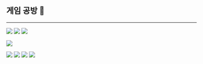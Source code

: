 ## 게임 공방 🌱
<hr>


![](https://img.shields.io/badge/YouTube-FF0000?style=for-the-badge&logo=youtube&logoColor=white)
![](https://img.shields.io/badge/Pinterest-BD081C?style=for-the-badge&logo=Pinterest&logoColor=white)
![](https://img.shields.io/badge/Gmail-D14836?style=for-the-badge&logo=gmail&logoColor=white)

![](https://img.shields.io/badge/Windows-0078D6?style=for-the-badge&logo=windows&logoColor=white)

![](https://img.shields.io/badge/GitHub-100000?style=for-the-badge&logo=github&logoColor=white)
![](https://img.shields.io/badge/Python-3776AB?style=for-the-badge&logo=python&logoColor=white)
![](https://img.shields.io/badge/C-00599C?style=for-the-badge&logo=c&logoColor=white)
![](https://img.shields.io/badge/C%2B%2B-00599C?style=for-the-badge&logo=c%2B%2B&logoColor=white)








<!--
**kslkg/kslkg** is a ✨ _special_ ✨ repository because its `README.md` (this file) appears on your GitHub profile.

Here are some ideas to get you started:

- 🔭 I’m currently working on ...
- 🌱 I’m currently learning ...
- 👯 I’m looking to collaborate on ...
- 🤔 I’m looking for help with ...
- 💬 Ask me about ...
- 📫 How to reach me: ...
- 😄 Pronouns: ...
- ⚡ Fun fact: ...
-->
